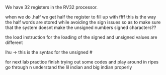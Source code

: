 We have 32 registers in the RV32 processor.

when we do .half we get half the register to fill up with ffff this is the way the half words are stored while avoiding the sign issues so as to make sure that the system doesnt make the unsigned numbers signed characters??

the load instruction for the loading of the signed and unsigned values are different

lhu -> this is the syntax for the unsigned # 


for next lab practice finish trying out some codes and play around in ripes 
go through n understand the lil indian and big indian properly 
